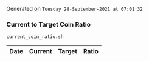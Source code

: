 Generated on `Tuesday 28-September-2021 at 07:01:32`

### Current to Target Coin Ratio
`current_coin_ratio.sh`

Date|Current|Target|Ratio
---|---|---|---
